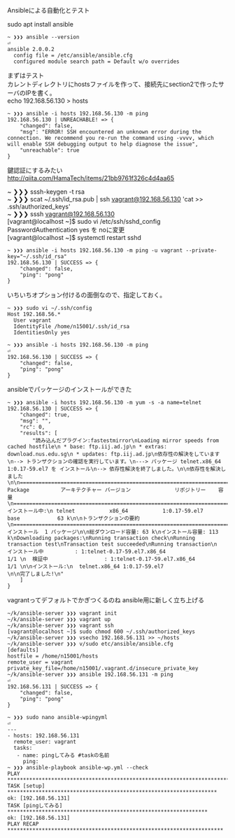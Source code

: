 Ansibleによる自動化とテスト

sudo apt install ansible


```
~ ❯❯❯ ansible --version                                                                                                              ⏎
ansible 2.0.0.2
  config file = /etc/ansible/ansible.cfg
  configured module search path = Default w/o overrides
```
まずはテスト  
カレントディレクトリにhostsファイルを作って、接続先にsection2で作ったサーバのIPを書く。  
echo 192.168.56.130 > hosts
```
~ ❯❯❯ ansible -i hosts 192.168.56.130 -m ping
192.168.56.130 | UNREACHABLE! => {
    "changed": false, 
    "msg": "ERROR! SSH encountered an unknown error during the connection. We recommend you re-run the command using -vvvv, which will enable SSH debugging output to help diagnose the issue", 
    "unreachable": true
}
```
鍵認証にするみたい  
http://qiita.com/HamaTech/items/21bb9761f326c4d4aa65

~ ❯❯❯ sssh-keygen -t rsa  
~ ❯❯❯ scat ~/.ssh/id_rsa.pub | ssh vagrant@192.168.56.130 'cat >> .ssh/authorized_keys'  
~ ❯❯❯ sssh vagrant@192.168.56.130  
[vagrant@localhost ~]$ sudo vi /etc/ssh/sshd_config  
PasswordAuthentication yes を noに変更  
[vagrant@localhost ~]$ systemctl restart sshd
```
~ ❯❯❯ ansible -i hosts 192.168.56.130 -m ping -u vagrant --private-key="~/.ssh/id_rsa"
192.168.56.130 | SUCCESS => {
    "changed": false, 
    "ping": "pong"
}
```
いちいちオプション付けるの面倒なので、指定しておく。
```
~ ❯❯❯ sudo vi ~/.ssh/config
Host 192.168.56.*
  User vagrant
  IdentityFile /home/n15001/.ssh/id_rsa
  IdentitiesOnly yes

~ ❯❯❯ ansible -i hosts 192.168.56.130 -m ping                                                                         ⏎
192.168.56.130 | SUCCESS => {
    "changed": false, 
    "ping": "pong"
}
```

ansibleでパッケージのインストールができた
```
~ ❯❯❯ ansible -i hosts 192.168.56.130 -m yum -s -a name=telnet 
192.168.56.130 | SUCCESS => {
    "changed": true, 
    "msg": "", 
    "rc": 0, 
    "results": [
        "読み込んだプラグイン:fastestmirror\nLoading mirror speeds from cached hostfile\n * base: ftp.iij.ad.jp\n * extras: download.nus.edu.sg\n * updates: ftp.iij.ad.jp\n依存性の解決をしています\n--> トランザクションの確認を実行しています。\n---> パッケージ telnet.x86_64 1:0.17-59.el7 を インストール\n--> 依存性解決を終了しました。\n\n依存性を解決しました\n\n================================================================================\n Package          アーキテクチャー バージョン              リポジトリー    容量\n================================================================================\nインストール中:\n telnet           x86_64           1:0.17-59.el7           base            63 k\n\nトランザクションの要約\n================================================================================\nインストール  1 パッケージ\n\n総ダウンロード容量: 63 k\nインストール容量: 113 k\nDownloading packages:\nRunning transaction check\nRunning transaction test\nTransaction test succeeded\nRunning transaction\n  インストール中          : 1:telnet-0.17-59.el7.x86_64                     1/1 \n  検証中                  : 1:telnet-0.17-59.el7.x86_64                     1/1 \n\nインストール:\n  telnet.x86_64 1:0.17-59.el7                                                   \n\n完了しました!\n"
    ]
}
```

vagrantってデフォルトでかぎつくるのね
ansible用に新しく立ち上げる
```
~/k/ansible-server ❯❯❯ vagrant init
~/k/ansible-server ❯❯❯ vagrant up
~/k/ansible-server ❯❯❯ vagrant ssh
[vagrant@localhost ~]$ sudo chmod 600 ~/.ssh/authorized_keys
~/k/ansible-server ❯❯❯ vsecho 192.168.56.131 >> ~/hosts
~/k/ansible-server ❯❯❯ v/sudo etc/ansible/ansible.cfg
[defaults]
hostfile = /home/n15001/hosts
remote_user = vagrant
private_key_file=/home/n15001/.vagrant.d/insecure_private_key
~/k/ansible-server ❯❯❯ ansible 192.168.56.131 -m ping                                                       ⏎
192.168.56.131 | SUCCESS => {
    "changed": false, 
    "ping": "pong"
}
```
```
~ ❯❯❯ sudo nano ansible-wpingyml                                                                              ⏎
---
- hosts: 192.168.56.131
  remote_user: vagrant
  tasks:
   - name: pingしてみる #taskの名前
     ping:
~ ❯❯❯ ansible-playbook ansible-wp.yml --check
PLAY ***************************************************************************
TASK [setup] *******************************************************************
ok: [192.168.56.131]
TASK [pingしてみる] ****************************************************************
ok: [192.168.56.131]
PLAY RECAP *********************************************************************
```
